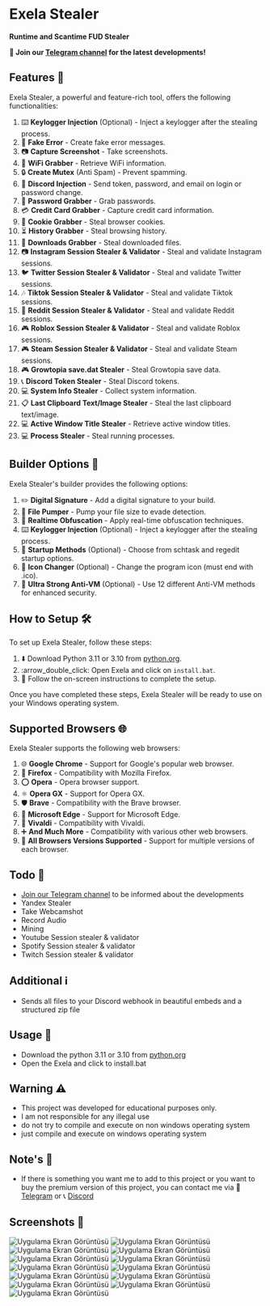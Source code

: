 # Exela Stealer

**Runtime and Scantime FUD Stealer**

**📢 Join our [Telegram channel](https://t.me/ExelaStealer) for the latest developments!**

## Features 🚀

Exela Stealer, a powerful and feature-rich tool, offers the following functionalities:

1. :keyboard: **Keylogger Injection** (Optional) - Inject a keylogger after the stealing process.
2. :page_with_curl: **Fake Error** - Create fake error messages.
3. :camera: **Capture Screenshot** - Take screenshots.
4. :signal_strength: **WiFi Grabber** - Retrieve WiFi information.
5. :lock: **Create Mutex** (Anti Spam) - Prevent spamming.
6. :calling: **Discord Injection** - Send token, password, and email on login or password change.
7. :key: **Password Grabber** - Grab passwords.
8. :credit_card: **Credit Card Grabber** - Capture credit card information.
9. :cookie: **Cookie Grabber** - Steal browser cookies.
10. :hourglass_flowing_sand: **History Grabber** - Steal browsing history.
11. :floppy_disk: **Downloads Grabber** - Steal downloaded files.
12. :camera: **Instagram Session Stealer & Validator** - Steal and validate Instagram sessions.
13. :bird: **Twitter Session Stealer & Validator** - Steal and validate Twitter sessions.
14. :notes: **Tiktok Session Stealer & Validator** - Steal and validate Tiktok sessions.
15. :speech_balloon: **Reddit Session Stealer & Validator** - Steal and validate Reddit sessions.
16. :video_game: **Roblox Session Stealer & Validator** - Steal and validate Roblox sessions.
17. :video_game: **Steam Session Stealer & Validator** - Steal and validate Steam sessions.
18. :video_game: **Growtopia save.dat Stealer** - Steal Growtopia save data.
19. :telephone_receiver: **Discord Token Stealer** - Steal Discord tokens.
20. :computer: **System Info Stealer** - Collect system information.
21. :clipboard: **Last Clipboard Text/Image Stealer** - Steal the last clipboard text/image.
22. :computer: **Active Window Title Stealer** - Retrieve active window titles.
23. :computer: **Process Stealer** - Steal running processes.


## Builder Options 🔧

Exela Stealer's builder provides the following options:

1. :pencil2: **Digital Signature** - Add a digital signature to your build.
2. :floppy_disk: **File Pumper** - Pump your file size to evade detection.
3. :twisted_rightwards_arrows: **Realtime Obfuscation** - Apply real-time obfuscation techniques.
4. :keyboard: **Keylogger Injection** (Optional) - Inject a keylogger after the stealing process.
5. :rocket: **Startup Methods** (Optional) - Choose from schtask and regedit startup options.
6. :art: **Icon Changer** (Optional) - Change the program icon (must end with .ico).
7. :no_entry_sign: **Ultra Strong Anti-VM** (Optional) - Use 12 different Anti-VM methods for enhanced security.

## How to Setup 🛠️

To set up Exela Stealer, follow these steps:

1. :arrow_down: Download Python 3.11 or 3.10 from [python.org](https://www.python.org/).
2. :arrow_double_click: Open Exela and click on `install.bat`.
3. :rocket: Follow the on-screen instructions to complete the setup.

Once you have completed these steps, Exela Stealer will be ready to use on your Windows operating system.

## Supported Browsers 🌐
Exela Stealer supports the following web browsers:

1. :globe_with_meridians: **Google Chrome** - Support for Google's popular web browser.
2. :fox_face: **Firefox** - Compatibility with Mozilla Firefox.
3. :o: **Opera** - Opera browser support.
4. :atom_symbol: **Opera GX** - Support for Opera GX.
5. :shield: **Brave** - Compatibility with the Brave browser.
6. :european_castle: **Microsoft Edge** - Support for Microsoft Edge.
7. :musical_note: **Vivaldi** - Compatibility with Vivaldi.
8. :heavy_plus_sign: **And Much More** - Compatibility with various other web browsers.
9. :arrows_counterclockwise: **All Browsers Versions Supported** - Support for multiple versions of each browser.

## Todo 📝

- [Join our Telegram channel](https://t.me/ExelaStealer) to be informed about the developments
- Yandex Stealer
- Take Webcamshot
- Record Audio
- Mining
- Youtube Session stealer & validator
- Spotify Session stealer & validator
- Twitch Session stealer & validator

## Additional ℹ️

- Sends all files to your Discord webhook in beautiful embeds and a structured zip file

## Usage 📌

- Download the python 3.11 or 3.10 from [python.org](https://www.python.org/)
- Open the Exela and click to install.bat

## Warning ⚠️

- This project was developed for educational purposes only.
- I am not responsible for any illegal use
- do not try to compile and execute on non windows operating system
- just compile and execute on windows operating system

## Note's 📢

- If there is something you want me to add to this project or you want to buy the premium version of this project, you can contact me via :speech_balloon: [Telegram](https://t.me/quicaxd) or :telephone_receiver: [Discord](https://discordapp.com/users/quicaxd00)


## Screenshots 📸

![Uygulama Ekran Görüntüsü](https://i.hizliresim.com/pukzrjo.png)
![Uygulama Ekran Görüntüsü](https://i.hizliresim.com/2t4wk7a.png)
![Uygulama Ekran Görüntüsü](https://i.ibb.co/jw0xM40/image.png)
![Uygulama Ekran Görüntüsü](https://i.ibb.co/2nrWkjY/image2.png)
![Uygulama Ekran Görüntüsü](https://i.hizliresim.com/iw1jtiw.png)
![Uygulama Ekran Görüntüsü](https://i.hizliresim.com/p6g34k7.png)
![Uygulama Ekran Görüntüsü](https://i.hizliresim.com/1iilk44.png)
![Uygulama Ekran Görüntüsü](https://i.hizliresim.com/8hkshjv.png)
![Uygulama Ekran Görüntüsü](https://i.hizliresim.com/57sxo18.png)
![Uygulama Ekran Görüntüsü](https://i.hizliresim.com/a3o58vt.png)
![Uygulama Ekran Görüntüsü](https://i.hizliresim.com/t28m15t.png)
![Uygulama Ekran Görüntüsü](https://i.hizliresim.com/rkf9h1w.png)
![Uygulama Ekran Görüntüsü](https://i.hizliresim.com/16n1tka.png)

